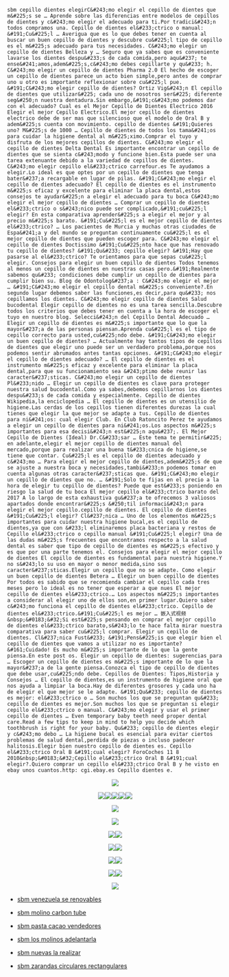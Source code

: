 
```
sbm cepillo dientes elegirC&#243;mo elegir el cepillo de dientes que m&#225;s se … Aprende sobre las diferencias entre modelos de cepillos de dientes y c&#243;mo elegir el adecuado para ti.Por tradici&#243;n todos compramos una. Cepillo de dientes el&#233;ctrico o manual: &#191;Cu&#225;l … Averigua que es lo que debes tener en cuenta al buscar un buen cepillo de dientes y descubre cu&#225;l tipo de cepillo es el m&#225;s adecuado para tus necesidades. C&#243;mo elegir un cepillo de dientes Belleza y … Seguro que ya sabes que es conveniente lavarse los dientes despu&#233;s de cada comida,pero aqu&#237; te ense&#241;amos,adem&#225;s,c&#243;mo debes cepillarte y qu&#233; h. C&#243;mo elegir un cepillo de dientes Pharma 2.0 El hecho de escoger un cepillo de dientes parece un acto bien simple,pero antes de comprar uno u otro es importante reflexionar sobre cu&#225;l pue. &#191;C&#243;mo elegir cepillo de dientes? Ortiz Vig&#243;n El cepillo de dientes que utilizar&#225; cada uno de nosotros ser&#225; diferente seg&#250;n nuestra dentadura.Sin embargo,&#191;c&#243;mo podemos dar con el adecuado? Cual es el Mejor Cepillo de Dientes Electrico 2016 Elegir el mejor Cepillo Electrico.El mejor cepillo de dientes electrico debe de ser mas que silencioso que el modelo de Oral B y adem&#225;s cuenta con movimiento. cepillo de dientes &#191;Quieres uno? M&#225;s de 1000 … Cepillo de dientes de todos los tama&#241;os para cuidar la higiene dental al m&#225;ximo.Comprar el tuyo y disfruta de los mejores cepillos de dientes. C&#243;mo elegir el cepillo de dientes Delta Dental Es importante encontrar un cepillo de dientes que se sienta c&#243;modo y funcione bien.Esta puede ser una tarea extenuante debido a la variedad de cepillos de dientes. C&#243;mo elegir cepillo el&#233;ctrico carrefour.es Te ayudamos a elegir.Lo ideal es que optes por un cepillo de dientes que tenga bater&#237;a recargable en lugar de pilas. &#191;C&#243;mo elegir el cepillo de dientes adecuado? El cepillo de dientes es el instrumento m&#225;s eficaz y excelente para eliminar la placa dental,estos consejos te ayudar&#225;n a elegir el adecuado para tu boca C&#243;mo elegir el mejor cepillo de dientes … Comprar un cepillo de dientes el&#233;ctrico o s&#243;nico puede ser complicado,&#191;cu&#225;l elegir? En esta comparativa aprender&#225;s a elegir el mejor y al precio m&#225;s barato. &#191;Cu&#225;l es el mejor cepillo de dientes el&#233;ctrico? … Los pacientes de Murcia y muchas otras ciudades de Espa&#241;a y del mundo se preguntan continuamente cu&#225;l es el mejor cepillo de dientes que pueden escoger para. C&#243;mo elegir el cepillo de dientes Doctissimo &#191;Cu&#225;nto hace que has renovado tu cepillo de dientes? &#191;Qu&#233; cepillo elegir? &#191;Hay que pasarse al el&#233;ctrico? Te orientamos para que sepas cu&#225;l elegir. Consejos para elegir un buen cepillo de dientes Todos tenemos al menos un cepillo de dientes en nuestras casas pero.&#191;Realmente sabemos qu&#233; condiciones debe cumplir un cepillo de dientes para cumplir bien su. Blog de Odontolog&#237;a : C&#243;mo elegir el mejor … &#191;C&#243;mo elegir el cepillo dental m&#225;s conveniente?.En segundo lugar debemos saber las funciones,es decir,para qu&#233; nos cepillamos los dientes. C&#243;mo elegir cepillo de dientes Salud bucodental Elegir cepillo de dientes no es una tarea sencilla.Descubre todos los criterios que debes tener en cuenta a la hora de escoger el tuyo en nuestro blog. Selecci&#243;n del Cepillo Dental Adecuado … Elegir un cepillo de dientes es m&#225;s importante que lo que la mayor&#237;a de las personas piensan.Aprenda cu&#225;l es el tipo de cepillo correcto para usted,cu&#225;ndo debe. &#191;C&#243;mo elegir un buen cepillo de dientes? … Actualmente hay tantos tipos de cepillos de dientes que elegir uno puede ser un verdadero problema,porque nos podemos sentir abrumados antes tantas opciones. &#191;C&#243;mo elegir el cepillo de dientes adecuado? … El cepillo de dientes es el instrumento m&#225;s eficaz y excelente para eliminar la placa dental,para que su funcionamiento sea &#243;ptimo debe reunir las caracter&#237;sticas. C&#243;mo elegir un cepillo de dientes Pl&#233;nido … Elegir un cepillo de dientes es clave para proteger nuestra salud bucodental.Como ya sabes,debemos cepillarnos los dientes despu&#233;s de cada comida y especialmente. Cepillo de dientes Wikipedia,la enciclopedia … El cepillo de dientes es un utensilio de higiene.Las cerdas de los cepillos tienen diferentes durezas la cual tienes que elegir la que mejor se adapte a tus. Cepillo de dientes para ni&#241;os: cual elegir Club. En Club Ratoncito Perez te ayudamos a elegir un cepillo de dientes para ni&#241;os.Los aspectos m&#225;s importantes para esa decisi&#243;n est&#225;n aqu&#237;. El Mejor Cepillo de Dientes (Ideal) Dr.C&#233;sar … Este tema te permitir&#225; en adelante,elegir el mejor cepillo de dientes manual del mercado,porque para realizar una buena t&#233;cnica de higiene,se tiene que contar. Cu&#225;l es el cepillo de dientes adecuado y c&#243;mo … Para elegir el mejor cepillo de dientes,adem&#225;s de que se ajuste a nuestra boca y necesidades,tambi&#233;n podemos tomar en cuenta algunas otras caracter&#237;sticas que. &#191;C&#243;mo elegir un cepillo de dientes que no. … &#191;Solo te fijas en el precio a la hora de elegir tu cepillo de dientes? Puede que est&#233;s poniendo en riesgo la salud de tu boca El mejor cepillo el&#233;ctrico barato del 2017 A lo largo de esta exhaustiva gu&#237;a te ofrecemos 3 valiosos apartados donde encontrar&#225;s &#250;til informaci&#243;n para elegir el mejor cepillo.cepillo de dientes. El cepillo de dientes &#191;Cu&#225;l elegir? Cl&#237;nica … Uno de los elementos m&#225;s importantes para cuidar nuestra higiene bucal,es el cepillo de dientes,ya que con &#233;l eliminaremos placa bacteriana y restos de Cepillo el&#233;ctrico o cepillo manual &#191;Cu&#225;l elegir? Una de las dudas m&#225;s frecuentes que encontramos respecto a la salud dental es saber que tipo de cepillo de dientes es m&#225;s efectivo y es que por una parte tenemos el. Consejos para elegir el mejor cepillo de dientes El cepillo de dientes es fundamental para nuestra higiene.Y no s&#243;lo su uso en mayor o menor medida,sino sus caracter&#237;sticas.Elegir un cepillo que no se adapte. Como elegir un buen cepillo de dientes Betera … Elegir un buen cepillo de dientes Por todos es sabido que se recomienda cambiar el cepillo cada tres meses pero lo ideal es no tener que esperar a que nues El mejor cepillo de dientes el&#233;ctrico.… Los aspectos m&#225;s importantes a considerar al elegir uno de ellos son,en primer lugar.Quiero saber c&#243;mo funciona el cepillo de dientes el&#233;ctrico. Cepillo de dientes el&#233;ctrico.&#191;Cu&#225;l es mejor … 嵌入式视频&nbsp;&#0183;&#32;Si est&#225;s pensando en comprar el mejor cepillo de dientes el&#233;ctrico barato,s&#243;lo te hace falta mirar nuestra comparativa para saber cu&#225;l comprar. Elegir un cepillo de dientes. Cl&#237;nica Fust&#233; &#191;Pens&#225;is que elegir bien el cepillo de dientes que vamos a utilizar no es importante? &#161;Cuidado! Es mucho m&#225;s importante de lo que la gente piensa.En este post os. Elegir un cepillo de dientes: sugerencias para … Escoger un cepillo de dientes es m&#225;s importante de lo que la mayor&#237;a de la gente piensa.Conozca el tipo de cepillo de dientes que debe usar,cu&#225;ndo debe. Cepillos de Dientes: Tipos,Historia y Consejos … El cepillo de dientes,es un instrumento de higiene oral que nos ayuda a limpiar la boca.Hay de diferentes grosores y cada uno ha de elegir el que mejor se le adapte. &#191;Qu&#233; cepillo de dientes es mejor: el&#233;ctrico o … Son muchos los que se preguntan qu&#233; cepillo de dientes es mejor.Son muchos los que se preguntan si elegir cepillo el&#233;ctrico o manual. C&#243;mo elegir y usar el primer cepillo de dientes … Even temporary baby teeth need proper dental care.Read a few tips to keep in mind to help you decide which toothbrush is right for your baby. Qu&#233; cepillo de dientes elegir y c&#243;mo debo … La higiene bucal es esencial para evitar ciertos problemas de salud dental,perdida de piezas o incluso padecer halitosis.Elegir bien nuestro cepillo de dientes es. Cepillo el&#233;ctrico Oral B &#191;cual elegir? ForoCoches 11 8 2010&nbsp;&#0183;&#32;Cepillo el&#233;ctrico Oral B &#191;cual elegir?.Quiero comprar un cepillo el&#233;ctrico Oral B y he visto en ebay unos cuantos.http: cgi.ebay.es Cepillo dientes e. 
```

<div align="center">

<a href="https://es-crusher.shibang-china.com/github&k=sbm+cepillo+dientes+elegir"><img src="https://static.shibang-china.com/es/crusher/logo.jpg"></a>

<a href="https://es-crusher.shibang-china.com/github&k=sbm+cepillo+dientes+elegir"><img src="https://static.shibang-china.com/es/crusher/index.jpg"></a><a href="https://es-crusher.shibang-china.com/material.htmlgithub&k=sbm+cepillo+dientes+elegir"><img src="https://static.shibang-china.com/es/crusher/material.jpg"></a><a href="https://es-crusher.shibang-china.com/application.htmlgithub&k=sbm+cepillo+dientes+elegir"><img src="https://static.shibang-china.com/es/crusher/application.jpg"></a><a href="https://es-crusher.shibang-china.com/aboutus.htmlgithub&k=sbm+cepillo+dientes+elegir"><img src="https://static.shibang-china.com/es/crusher/aboutus.jpg"></a><a href="https://es-crusher.shibang-china.com/contact.htmlgithub&k=sbm+cepillo+dientes+elegir"><img src="https://static.shibang-china.com/es/crusher/contact.jpg"></a>

<a href="https://es-crusher.shibang-china.com/github&k=sbm+cepillo+dientes+elegir"><img src="https://static.shibang-china.com/es/crusher/banner.jpg"></a>

<a href="https://swt.shibang-china.com/github&k=sbm+cepillo+dientes+elegir"><img src="https://static.shibang-china.com/es/crusher/text.jpg"></a>

<a href="https://swt.shibang-china.com/github&k=sbm+cepillo+dientes+elegir"><img src="https://static.shibang-china.com/es/crusher/chat.jpg"></a><a href="https://es-crusher.shibang-china.com/contact.htmlgithub&k=sbm+cepillo+dientes+elegir"><img src="https://static.shibang-china.com/es/crusher/message.jpg"></a>

<a href="https://es-crusher.shibang-china.com/products/pe.htmlgithub&k=sbm+cepillo+dientes+elegir"><img src="https://static.shibang-china.com/es/crusher/pe.jpg"></a><a href="https://es-crusher.shibang-china.com/products/pf.htmlgithub&k=sbm+cepillo+dientes+elegir"><img src="https://static.shibang-china.com/es/crusher/pf.jpg"></a>

<a href="https://es-crusher.shibang-china.com/products/hpt.htmlgithub&k=sbm+cepillo+dientes+elegir"><img src="https://static.shibang-china.com/es/crusher/hpt.jpg"></a><a href="https://es-crusher.shibang-china.com/products/vsi.htmlgithub&k=sbm+cepillo+dientes+elegir"><img src="https://static.shibang-china.com/es/crusher/vsi.jpg"></a>

<a href="https://es-crusher.shibang-china.com/products/klv.htmlgithub&k=sbm+cepillo+dientes+elegir"><img src="https://static.shibang-china.com/es/crusher/klv.jpg"></a><a href="https://es-crusher.shibang-china.com/products/portable.htmlgithub&k=sbm+cepillo+dientes+elegir"><img src="https://static.shibang-china.com/es/crusher/portable.jpg"></a>

<a href="https://swt.shibang-china.com/github&k=sbm+cepillo+dientes+elegir"><img src="https://static.shibang-china.com/es/crusher/case.jpg"></a>

</div>


* [sbm venezuela se renovables](sbm%20venezuela%20se%20renovables.md)

* [sbm molino carbon tube](sbm%20molino%20carbon%20tube.md)

* [sbm pasta cacao vendedores](sbm%20pasta%20cacao%20vendedores.md)

* [sbm los molinos adelantarla](sbm%20los%20molinos%20adelantarla.md)

* [sbm nuevas la realizar](sbm%20nuevas%20la%20realizar.md)

* [sbm zarandas circulares rectangulares](sbm%20zarandas%20circulares%20rectangulares.md)